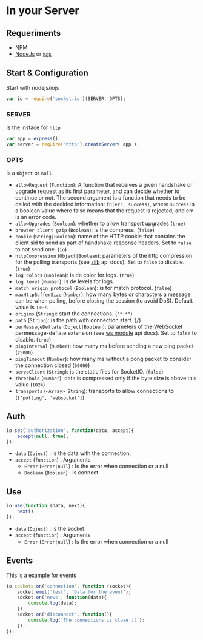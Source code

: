 # In your Server

## Requeriments

* [NPM](https://npmjs.com/)
* [NodeJs](https://nodejs.org/) or [iojs](https://iojs.org/)

## Start & Configuration

Start with nodejs/iojs

```js
var io = require('socket.io')(SERVER, OPTS);
```

### SERVER

Is the instace for `http`

```js
var app = express();
var server = require('http').createServer( app );
```

### OPTS

Is a `Object` or `null`

- `allowRequest` (`Function`): A function that receives a given handshake or upgrade request as its first parameter, and can decide whether to continue or not. The second argument is a function that needs to be called with the decided information: `fn(err, success)`, where `success` is a boolean value where false means that the request is rejected, and err is an error code.
- `allowUpgrades` (`Boolean`): whether to allow transport upgrades (`true`)
- `browser client gzip` (`Boolean`): is the compress. (`false`)
- `cookie` (`String|Boolean`): name of the HTTP cookie that contains the client sid to send as part of handshake response headers. Set to `false` to not send one. (`io`)
- `httpCompression` (`Object|Boolean`): parameters of the http compression for the polling transports (see [zlib](http://nodejs.org/api/zlib.html#zlib_options) api docs). Set to `false` to disable. (`true`)
- `log colors` (`Boolean`): is de color for logs. (`true`)
- `log level` (`Number`): is de levels for logs.
- `match origin protocol` (`Boolean`): is for match protocol. (`false`)
- `maxHttpBufferSize` (`Number`): how many bytes or characters a message can be when polling, before closing the session (to avoid DoS). Default value is `10E7`.
- `origins` (`String`): start the connections. (`"*:*"`)
- `path` (`String`): is the path with connection start. (`/`)
- `perMessageDeflate` (`Object|Boolean`): parameters of the WebSocket permessage-deflate extension (see [ws module](https://github.com/einaros/ws) api docs). Set to `false` to disable. (`true`)
- `pingInterval` (`Number`): how many ms before sending a new ping packet (`25000`)
- `pingTimeout` (`Number`): how many ms without a pong packet to consider the connection closed (`60000`)
- `serveClient` (`String`): is the static files for SocketIO. (`false`)
- `threshold` (`Number`): data is compressed only if the byte size is above this value (`1024`)
- `transports` (`<Array> String`): transports to allow connections to (`['polling', 'websocket']`)


## Auth

```js
io.set('authorization', function(data, accept){
	accept(null, true);
});

```
- `data` (`Object`) : Is the data with the connection.
- `accept` (`function`) : Arguments
	- `Error` (`Error|null`) : Is the error when connection or a null
	- `Boolean` (`Boolean`) : Is connect

## Use
```js
io.use(function (data, next){
	next();
});
```

- `data` (`Object`) : Is the socket.
- `accept` (`function`) : Arguments
	- `Error` (`Error|null`) : Is the error when connection or a null


## Events

This is a example for events

```js
io.sockets.on('connection', function (socket){
	socket.emit('test', 'Data for the event');
	socket.on('news', function(data){
		console.log(data);
	});
	socket.on('disconnect', function(){
		console.log('The connections is close :(');
	});
});
```
